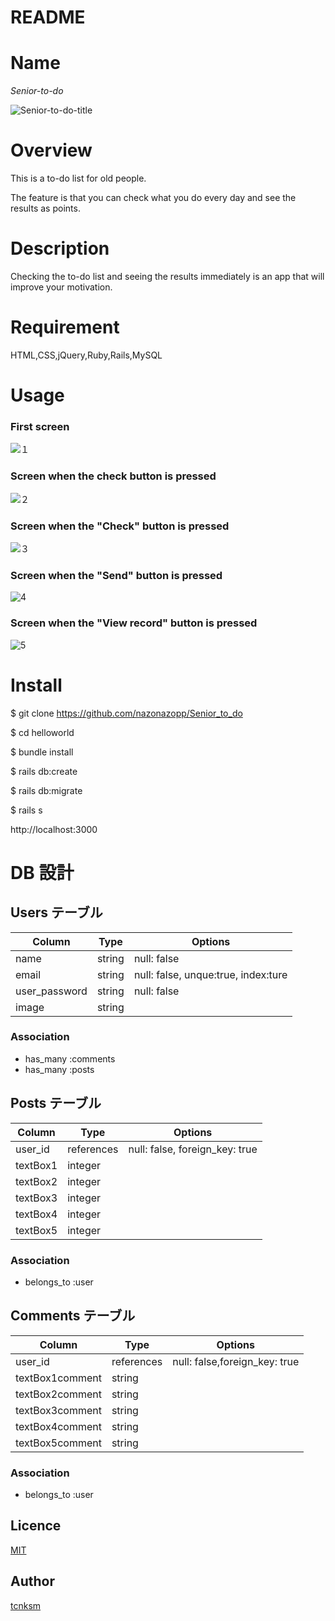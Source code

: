 # README

# Name

_Senior-to-do_

![Senior-to-do-title](https://user-images.githubusercontent.com/61644930/105633581-b9337b00-5e9c-11eb-9d92-aa23a2f4ed22.png)

# Overview

This is a to-do list for old people.

The feature is that you can check what you do every day and see the results as points.

# Description

Checking the to-do list and seeing the results immediately is an app that will improve your motivation.

# Requirement

HTML,CSS,jQuery,Ruby,Rails,MySQL

# Usage

### First screen

![１](https://user-images.githubusercontent.com/61644930/105634066-a66e7580-5e9f-11eb-93c1-149f10fd94d2.png)

### Screen when the check button is pressed

![２](https://user-images.githubusercontent.com/61644930/105634045-7fb03f00-5e9f-11eb-9eb9-1b0faeed68b1.png)

### Screen when the "Check" button is pressed

![３](https://user-images.githubusercontent.com/61644930/105634105-dc135e80-5e9f-11eb-9656-21e7a24a9468.png)

### Screen when the "Send" button is pressed

![4](https://user-images.githubusercontent.com/61644930/105634161-13820b00-5ea0-11eb-8215-3461d11008e8.png)

### Screen when the "View record" button is pressed

![5](https://user-images.githubusercontent.com/61644930/105634173-21d02700-5ea0-11eb-940c-0fd65c4403ea.png)

# Install

$ git clone https://github.com/nazonazopp/Senior_to_do

$ cd helloworld

$ bundle install

$ rails db:create

$ rails db:migrate

$ rails s

http://localhost:3000

# DB 設計

## Users テーブル

| Column        | Type   | Options                             |
| ------------- | ------ | ----------------------------------- |
| name          | string | null: false                         |
| email         | string | null: false, unque:true, index:ture |
| user_password | string | null: false                         |
| image         | string |

### Association

- has_many :comments
- has_many :posts

## Posts テーブル

| Column   | Type       | Options                        |
| -------- | ---------- | ------------------------------ |
| user_id  | references | null: false, foreign_key: true |
| textBox1 | integer    |
| textBox2 | integer    |
| textBox3 | integer    |
| textBox4 | integer    |
| textBox5 | integer    |

### Association

- belongs_to :user

## Comments テーブル

| Column          | Type       | Options                       |
| --------------- | ---------- | ----------------------------- |
| user_id         | references | null: false,foreign_key: true |
| textBox1comment | string     |
| textBox2comment | string     |
| textBox3comment | string     |
| textBox4comment | string     |
| textBox5comment | string     |

### Association

- belongs_to :user

## Licence

[MIT](https://github.com/tcnksm/tool/blob/master/LICENCE)

## Author

[tcnksm](https://github.com/tcnksm)
